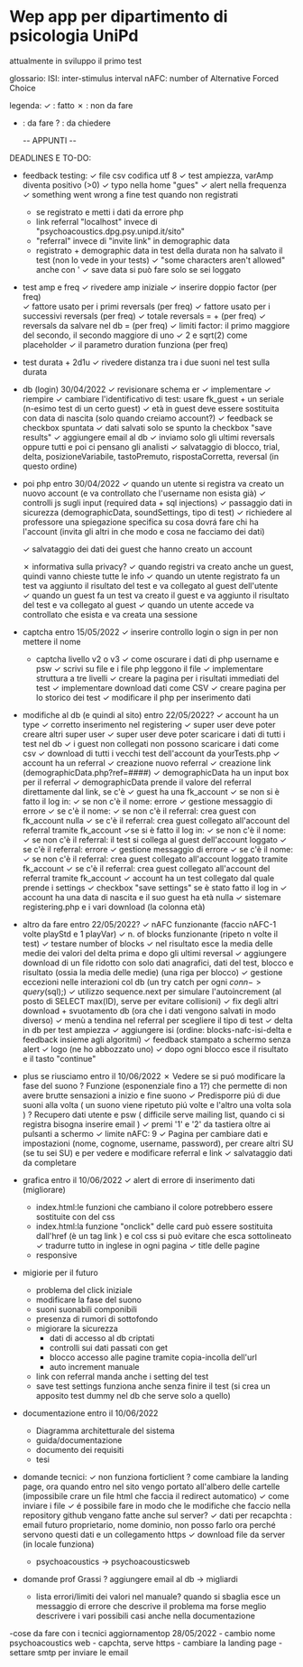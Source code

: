 # Wep app per dipartimento di psicologia UniPd
attualmente in sviluppo il primo test 

glossario:
ISI: inter-stimulus interval
nAFC: number of Alternative Forced Choice

legenda:
 ✓ : fatto 
 ✗ : non da fare
 - : da fare
 ? : da chiedere

	--     APPUNTI     --

DEADLINES E TO-DO:

- feedback testing:
	✓ file csv codifica utf 8
	✓ test ampiezza, varAmp diventa positivo (>0)
	✓ typo nella home "gues"
	✓ alert nella frequenza
	✓ something went wrong a fine test quando non registrati
	- se registrato e metti i dati da errore php
	- link referral "localhost" invece di "psychoacoustics.dpg.psy.unipd.it/sito"
	- "referral" invece di "invite link" in demographic data
	- registrato + demographic data in test della durata non ha salvato il test (non lo vede in your tests)
	✓ "some characters aren't allowed" anche con '
	✓ save data si può fare solo se sei loggato


- test amp e freq
	✓ rivedere amp iniziale
	✓ inserire doppio factor (per freq)		
		✓ fattore <factor> usato per i primi <reversals> reversals (per freq)
		✓ fattore <second factor> usato per i successivi <second reversals> reversals (per freq)
		✓ totale reversals = <reversals> + <second reversals> (per freq)
		✓ reversals da salvare nel db = <revelsals threshold> (per freq)
	✓ limiti factor: il primo maggiore del secondo, il secondo maggiore di uno
		✓ 2 e sqrt(2) come placeholder
	✓ il parametro duration funziona (per freq)

- test durata + 2d1u
	✓ rivedere distanza tra i due suoni nel test sulla durata

- db (login) 30/04/2022
 	✓ revisionare schema er 
    	✓ implementare
    	✓ riempire
	✓ cambiare l'identificativo di test: usare fk_guest + un seriale (n-esimo test di un certo guest) 
	✓ età in guest deve essere sostituita con data di nascita (solo quando creiamo account?)
	✓ feedback se checkbox spuntata 
	✓ dati salvati solo se spunto la checkbox "save results"
	✓ aggiungere email al db 
	✓ inviamo solo gli ultimi reversals oppure tutti e poi ci pensano gli analisti 
	✓ salvataggio di blocco, trial, delta, posizioneVariabile, tastoPremuto, rispostaCorretta, reversal (in questo ordine)
	
- poi php entro 30/04/2022
	✓ quando un utente si registra va creato un nuovo account (e va controllato che l'username non esista già)
		✓ controlli js sugli input (required data + sql injections)
	✓ passaggio dati in sicurezza (demographicData, soundSettings, tipo di test)
	✓ richiedere al professore una spiegazione specifica su cosa dovrá fare chi ha l'account (invita gli altri in che modo e cosa ne facciamo dei dati)
	
	✓ salvataggio dei dati dei guest che hanno creato un account
	 
	✗ informativa sulla privacy?
	✓ quando registri va creato anche un guest, quindi vanno chieste tutte le info
	✓ quando un utente registrato fa un test va aggiunto il risultato del test e va collegato al guest dell'utente			
	✓ quando un guest fa un test va creato il guest e va aggiunto il risultato del test e va collegato al guest
	✓ quando un utente accede va controllato che esista e va creata una sessione
			
- captcha	entro 15/05/2022
	✓ inserire controllo login o sign in per non mettere il nome
	- captcha livello v2 o v3
	✓ come oscurare i dati di php username e psw
	✓ scrivi su file e i file php leggono il file
	✓ implementare struttura a tre livelli
	✓ creare la pagina per i risultati immediati del test
	✓ implementare download dati come CSV
	✓ creare pagina per lo storico dei test
	✓ modificare il php per inserimento dati

- modifiche al db (e quindi al sito) 	entro 22/05/2022?
	✓ account ha un type
		✓ corretto inserimento nel registering
		✓ super user deve poter creare altri super user
		✓ super user deve poter scaricare i dati di tutti i test nel db
		✓ i guest non collegati non possono scaricare i dati come csv
		✓ download di tutti i vecchi test dell'account da yourTests.php
	✓ account ha un referral
		✓ creazione nuovo referral
		✓ creazione link (demographicData.php?ref=####)
		✓ demographicData ha un input box per il referral
		✓ demographicData prende il valore del referral direttamente dal link, se c'è
	✓ guest ha una fk_account
		✓ se non si è fatto il log in:
			✓ se non c'è il nome: errore
				✓ gestione messaggio di errore
			✓ se c'è il nome:
				✓ se non c'è il referral: crea guest con fk_account nulla
				✓ se c'è il referral: crea guest collegato all'account del referral tramite fk_account
		✓se si è fatto il log in:
			✓ se non c'è il nome:
				✓ se non c'è il referral: il test si collega al guest dell'account loggato
				✓ se c'è il referral: errore
					✓ gestione messaggio di errore
			✓ se c'è il nome:
				✓ se non c'è il referral: crea guest collegato all'account loggato tramite fk_account
				✓ se c'è il referral: crea guest collegato all'account del referral tramite fk_account
	✓ account ha un test collegato dal quale prende i settings
		✓ checkbox "save settings" se è stato fatto il log in
	✓ account ha una data di nascita e il suo guest ha età nulla
		✓ sistemare registering.php e i vari download (la colonna età)

- altro da fare 	entro 22/05/2022?
	✓ nAFC funzionante (faccio nAFC-1 volte playStd e 1 playVar)
	✓ n. of blocks funzionante (ripeto n volte il test)
		✓ testare number of blocks 
	✓ nel risultato esce la media delle medie dei valori del delta prima e dopo gli ultimi <threshold> reversal
	✓ aggiungere download di un file ridotto con solo dati anagrafici, dati del test, blocco e risultato (ossia la media delle medie) (una riga per blocco)
	✓ gestione eccezioni nelle interazioni col db (un try catch per ogni $conn->query($sql);)
	✓ utilizzo sequence.next per simulare l'autoincrement (al posto di SELECT max(ID), serve per evitare collisioni)
	✓ fix degli altri download + svuotamento db (ora che i dati vengono salvati in modo diverso)
	✓ menù a tendina nel referral per scegliere il tipo di test
	✓ delta in db per test ampiezza
	✓ aggiungere isi (ordine: blocks-nafc-isi-delta e feedback insieme agli algoritmi)
	✓ feedback stampato a schermo senza alert
	✓ logo (ne ho abbozzato uno)
	✓ dopo ogni blocco esce il risultato e il tasto "continue"

- plus se riusciamo entro il 10/06/2022
	✗ Vedere se si puó modificare la fase del suono
	? Funzione (esponenziale fino a 1?) che permette di non avere brutte sensazioni a inizio e fine suono 
	✓ Predisporre piú di due suoni alla volta ( un suono viene ripetuto piú volte e l'altro una volta sola )
	? Recupero dati utente e psw ( difficile serve mailing list, quando ci si registra bisogna inserire email )
	✓ premi '1' e '2' da tastiera oltre ai pulsanti a schermo
		✓ limite nAFC: 9
	✓ Pagina per cambiare dati e impostazioni (nome, cognome, username, password), per creare altri SU (se tu sei SU) e per vedere e modificare referral e link
		✓ salvataggio dati da completare
	
- grafica entro il 10/06/2022
	✓ alert di errore di inserimento dati (migliorare)
	- index.html:le funzioni che cambiano il colore potrebbero essere sostituite con del css
	- index.html:la funzione "onclick" delle card può essere sostituita dall'href (è un tag link <a>) e col css si può evitare che esca sottolineato
	✓ tradurre tutto in inglese in ogni pagina
	✓ title delle pagine
	- responsive

- migiorie per il futuro
	- problema del click iniziale
	- modificare la fase del suono
	- suoni suonabili componibili
	- presenza di rumori di sottofondo
	- migiorare la sicurezza
		- dati di accesso al db criptati
		- controlli sui dati passati con get
		- blocco accesso alle pagine tramite copia-incolla dell'url
		- auto increment manuale
	- link con referral manda anche i setting del test
	- save test settings funziona anche senza finire il test (si crea un apposito test dummy nel db che serve solo a quello)

- documentazione entro il 10/06/2022
	- Diagramma architetturale del sistema
	- guida/documentazione
	- documento dei requisiti
	- tesi

- domande tecnici:
	✓ non funziona forticlient
	? come cambiare la landing page, ora quando entro nel sito vengo portato all'albero delle cartelle (impossibile crare un file html che faccia il redirect automatico)
	✓ come inviare i file 
	✓ é possibile fare in modo che le modifiche che faccio nella repository github vengano fatte anche sul server?
	✓ dati per recapchta : email futuro proprietario, nome dominio, non posso farlo ora perché servono questi dati e un collegamento https
	✓ download file da server (in locale funziona)
	- psychoacoustics -> psychoacousticsweb
	
- domande prof Grassi
	? aggiungere email al db -> migliardi
	- lista errori/limiti dei valori nel manuale? quando si sbaglia esce 
		un messaggio di errore che descrive il problema ma forse meglio 
		descrivere i vari possibili casi anche nella documentazione
	
-cose da fare con i tecnici aggiornamentop 28/05/2022
	- cambio nome psychoacoustics web
	- capchta, serve https
	- cambiare la landing page
	- settare smtp per inviare le email

